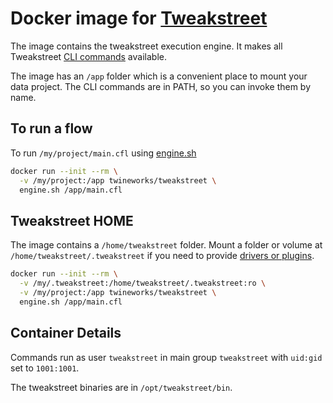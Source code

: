 # Docker image for [Tweakstreet](https://tweakstreet.io)

The image contains the tweakstreet execution engine. It makes all Tweakstreet [CLI commands](https://docs.tweakstreet.io/docs/command-line/) available.

The image has an `/app` folder which is a convenient place to mount your data project. The CLI commands are in PATH, so you can invoke them by name.

## To run a flow

To run `/my/project/main.cfl` using [engine.sh](https://docs.tweakstreet.io/docs/command-line/running-flows/index.html)

```bash
docker run --init --rm \
  -v /my/project:/app twineworks/tweakstreet \
  engine.sh /app/main.cfl
```

## Tweakstreet HOME

The image contains a `/home/tweakstreet` folder. Mount a folder or volume at `/home/tweakstreet/.tweakstreet` if you need to provide [drivers or plugins](https://docs.tweakstreet.io/docs/getting-started/configuration/index.html).

```bash
docker run --init --rm \
  -v /my/.tweakstreet:/home/tweakstreet/.tweakstreet:ro \
  -v /my/project:/app twineworks/tweakstreet \
  engine.sh /app/main.cfl
```

## Container Details

Commands run as user `tweakstreet` in main group `tweakstreet` with `uid:gid`  set to `1001:1001`.

The tweakstreet binaries are in `/opt/tweakstreet/bin`.

